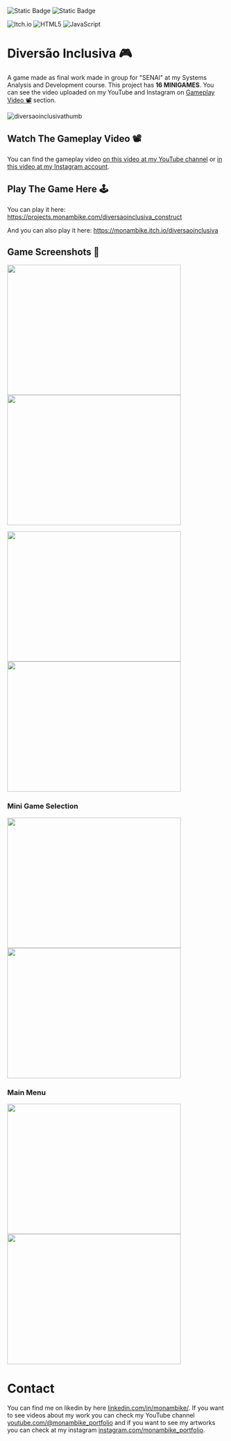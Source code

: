 <img alt="Static Badge" src="https://img.shields.io/badge/MONAMBIKE-%236c00fa?style=for-the-badge&label=MADE%20BY&labelColor=%23050505"> <img alt="Static Badge" src="https://img.shields.io/badge/CC--BY--4.0%20license-%236c00fa?style=for-the-badge&label=LICENSE&labelColor=%23050505">

![Itch.io](https://img.shields.io/badge/Itch-%23FF0B34.svg?style=for-the-badge&logo=Itch.io&logoColor=white)
![HTML5](https://img.shields.io/badge/html5-%23E34F26.svg?style=for-the-badge&logo=html5&logoColor=white)
![JavaScript](https://img.shields.io/badge/javascript-%23323330.svg?style=for-the-badge&logo=javascript&logoColor=%23F7DF1E)

# Diversão Inclusiva 🎮

A game made as final work made in group for "SENAI" at my Systems Analysis and Development course. This project has **16 MINIGAMES**.
You can see the video uploaded on my YouTube and Instagram on [Gameplay Video 📽️](#gameplay-video-%EF%B8%8F) section.

![diversaoinclusivathumb](https://github.com/monambike/diversaoinclusiva_construct/assets/35270174/a31bdb99-ae38-4962-a36a-750cf326bb10)

## Watch The Gameplay Video 📽️

You can find the gameplay video [on this video at my YouTube channel](https://www.youtube.com/watch?v=49rcFSyEFk0) or [in this video at my Instagram account](https://www.instagram.com/reel/CuKYpIPubaw/?utm_source=ig_web_copy_link&igsh=MzRlODBiNWFlZA==).

## Play The Game Here 🕹️

You can play it here: https://projects.monambike.com/diversaoinclusiva_construct

And you can also play it here: https://monambike.itch.io/diversaoinclusiva

## Game Screenshots 📸


<p>
  <img height="300" width="400" src="https://github.com/monambike/diversaoinclusiva_construct/assets/35270174/a6b5ac50-c796-4f62-acc8-faae3a96907d)"/>
  <img height="300" width="400" src="https://github.com/monambike/diversaoinclusiva_construct/assets/35270174/a973cd3c-ef2e-4cb2-ae00-cb7690f09df6)"/>
</p>

<p>
  <img height="300" width="400" src="https://github.com/monambike/diversaoinclusiva_construct/assets/35270174/3680d03a-507f-4fd9-a6e8-49e800d39b22)"/>
  <img height="300"  width="400" src="https://github.com/monambike/diversaoinclusiva_construct/assets/35270174/73f76790-76ed-4ad7-a24e-a6d68dedc176)"/>
</p>

### Mini Game Selection

<img height="300" width="400" src="https://github.com/monambike/diversao-inclusiva/assets/35270174/91099770-f7b6-49ea-b19b-75e8874e5690"/>
<img height="300" width="400" src="https://github.com/monambike/diversao-inclusiva/assets/35270174/594f6271-73a4-4a95-8309-cc65316837c7)"/>

### Main Menu

<img height="300" width="400" src="https://github.com/monambike/diversao-inclusiva/assets/35270174/af0dd09c-00e0-409f-a0cc-bfa2f54e6cc6)"/>
<img height="300" width="400" src="https://github.com/monambike/diversao-inclusiva/assets/35270174/6d8852fc-b3a7-4992-93b8-275aed3404c1)"/>

# Contact

You can find me on likedin by here [linkedin.com/in/monambike/](https://www.linkedin.com/in/monambike/). If you want to see videos about my work you can check my YouTube channel [youtube.com/@monambike_portfolio](https://www.youtube.com/@monambike_portfolio) and if you want to see my artworks you can check at my instagram [instagram.com/monambike_portfolio](https://www.instagram.com/monambike_portfolio).
